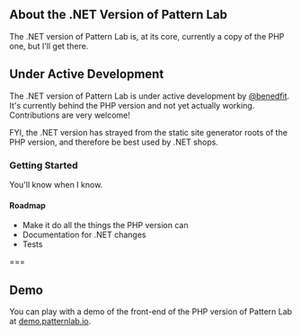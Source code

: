 ## About the .NET Version of Pattern Lab

The .NET version of Pattern Lab is, at its core, currently a copy of the PHP one, but I'll get there.

## Under Active Development

The .NET version of Pattern Lab is under active development by [@benedfit](https://twitter.com/benedfit). It's currently behind the PHP version and not yet actually working. Contributions are very welcome!

FYI, the .NET version has strayed from the static site generator roots of the PHP version, and therefore be best used by .NET shops.

### Getting Started

You'll know when I know.

#### Roadmap
* Make it do all the things the PHP version can
* Documentation for .NET changes
* Tests

===

## Demo

You can play with a demo of the front-end of the PHP version of Pattern Lab at [demo.patternlab.io](http://demo.patternlab.io/).
